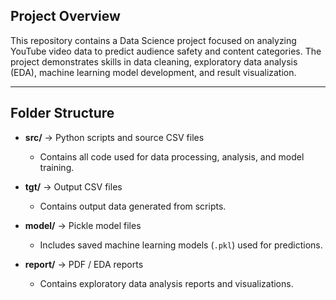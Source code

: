 ## Project Overview
This repository contains a Data Science project focused on analyzing YouTube video data to predict audience safety and content categories. The project demonstrates skills in data cleaning, exploratory data analysis (EDA), machine learning model development, and result visualization.

---

## Folder Structure

- **src/** → Python scripts and source CSV files  
  - Contains all code used for data processing, analysis, and model training.

- **tgt/** → Output CSV files  
  - Contains output data generated from scripts.

- **model/** → Pickle model files  
  - Includes saved machine learning models (`.pkl`) used for predictions.

- **report/** → PDF / EDA reports  
  - Contains exploratory data analysis reports and visualizations.
